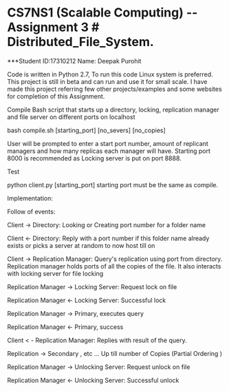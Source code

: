 CS7NS1 (Scalable Computing) -- Assignment 3 # Distributed_File_System.
========================================
***Student ID:17310212 Name: Deepak Purohit

Code is written in Python 2.7, To run this code Linux system is preferred.
This project is still in beta and can run and use it for small scale.
I have made this project referring few other projects/examples and some websites for completion of this Assignment.


Compile
Bash script that starts up a directory, locking, replication manager and file server on different ports on localhost

bash compile.sh
[starting_port] [no_severs] [no_copies]

User will be prompted to enter a start port number, amount of replicant managers and how many replicas each manager will have.
Starting port 8000 is recommended as Locking server is put on port 8888.

Test

python client.py [starting_port]
starting port must be the same as compile.


Implementation:

Follow of events:

Client -> Directory: Looking or Creating port number for a folder name

Client <- Directory: Reply with a port number if this folder name already exists or picks a server at random to now host till on

Client -> Replication Manager: Query's replication using port from directory. Replication manager holds ports of all the copies of the file. It also interacts with locking server for file locking

Replication Manager -> Locking Server: Request lock on file

Replication Manager <- Locking Server: Successful lock

Replication Manager -> Primary, executes query

Replication Manager <- Primary, success

Client < - Replication Manager: Replies with result of the query.

  Replication -> Secondary , etc ... Up till number of Copies (Partial Ordering )

  Replication Manager -> Unlocking Server: Request unlock on file

  Replication Manager <- Unlocking Server: Successful unlock
